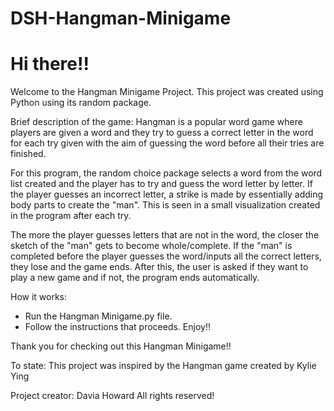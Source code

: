 # DSH-Hangman-Minigame
# Hi there!!
Welcome to the Hangman Minigame Project.
This project was created using Python using its random package.

Brief description of the game:
Hangman is a popular word game where players are given a word and they try to guess a correct letter in the
word for each try given with the aim of guessing the word before all their tries are finished. 

For this program, the random choice package selects a word from the word list created and the player has to try and guess the word letter by letter. If the player guesses an incorrect letter, a strike is made by essentially adding
body parts to create the "man". This is seen in a small visualization created in the program after each try. 

The more the player guesses letters that are not in the word, the closer the sketch of the "man" gets to become whole/complete. If the "man" is completed before the player guesses the word/inputs all the correct letters, they lose and the game ends. After this, the user is asked if they want to play a new game and if not, the program ends automatically.

How it works:
- Run the Hangman Minigame.py file.
- Follow the instructions that proceeds. Enjoy!!

Thank you for checking out this Hangman Minigame!!
 
To state: This project was inspired by the Hangman game created by Kylie Ying

Project creator: Davia Howard
All rights reserved!
 
